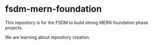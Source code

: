 # fsdm-mern-foundation
This repository is for the FSDM to build strong MERN foundation phase projects.

We are learning about repository creation.
